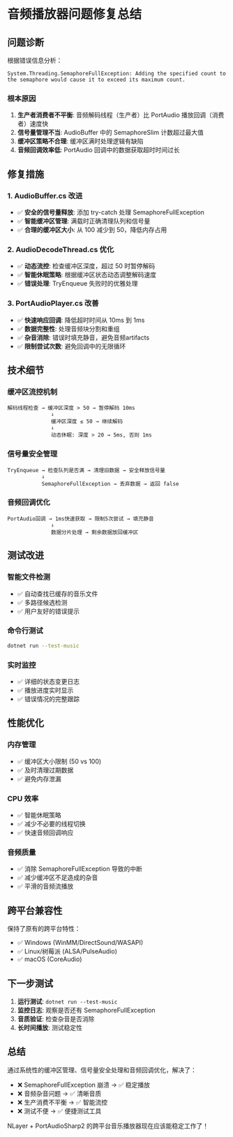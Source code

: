 # 音频播放器问题修复总结

## 问题诊断

根据错误信息分析：
```
System.Threading.SemaphoreFullException: Adding the specified count to the semaphore would cause it to exceed its maximum count.
```

### 根本原因
1. **生产者消费者不平衡**: 音频解码线程（生产者）比 PortAudio 播放回调（消费者）速度快
2. **信号量管理不当**: AudioBuffer 中的 SemaphoreSlim 计数超过最大值
3. **缓冲区策略不合理**: 缓冲区满时处理逻辑有缺陷
4. **音频回调效率低**: PortAudio 回调中的数据获取超时时间过长

## 修复措施

### 1. AudioBuffer.cs 改进
- ✅ **安全的信号量释放**: 添加 try-catch 处理 SemaphoreFullException
- ✅ **智能缓冲区管理**: 满载时正确清理队列和信号量
- ✅ **合理的缓冲区大小**: 从 100 减少到 50，降低内存占用

### 2. AudioDecodeThread.cs 优化
- ✅ **动态流控**: 检查缓冲区深度，超过 50 时暂停解码
- ✅ **智能休眠策略**: 根据缓冲区状态动态调整解码速度
- ✅ **错误处理**: TryEnqueue 失败时的优雅处理

### 3. PortAudioPlayer.cs 改善
- ✅ **快速响应回调**: 降低超时时间从 10ms 到 1ms
- ✅ **数据完整性**: 处理音频块分割和重组
- ✅ **杂音消除**: 错误时填充静音，避免音频artifacts
- ✅ **限制尝试次数**: 避免回调中的无限循环

## 技术细节

### 缓冲区流控机制
```
解码线程检查 → 缓冲区深度 > 50 → 暂停解码 10ms
              ↓
              缓冲区深度 ≤ 50 → 继续解码
              ↓
              动态休眠: 深度 > 20 → 5ms, 否则 1ms
```

### 信号量安全管理
```
TryEnqueue → 检查队列是否满 → 清理旧数据 → 安全释放信号量
           ↓
           SemaphoreFullException → 丢弃数据 → 返回 false
```

### 音频回调优化
```
PortAudio回调 → 1ms快速获取 → 限制5次尝试 → 填充静音
              ↓
              数据分片处理 → 剩余数据放回缓冲区
```

## 测试改进

### 智能文件检测
- ✅ 自动查找已缓存的音乐文件
- ✅ 多路径候选检测
- ✅ 用户友好的错误提示

### 命令行测试
```bash
dotnet run --test-music
```

### 实时监控
- ✅ 详细的状态变更日志
- ✅ 播放进度实时显示
- ✅ 错误情况的完整跟踪

## 性能优化

### 内存管理
- ✅ 缓冲区大小限制 (50 vs 100)
- ✅ 及时清理过期数据
- ✅ 避免内存泄漏

### CPU 效率
- ✅ 智能休眠策略
- ✅ 减少不必要的线程切换
- ✅ 快速音频回调响应

### 音频质量
- ✅ 消除 SemaphoreFullException 导致的中断
- ✅ 减少缓冲区不足造成的杂音
- ✅ 平滑的音频流播放

## 跨平台兼容性

保持了原有的跨平台特性：
- ✅ Windows (WinMM/DirectSound/WASAPI)
- ✅ Linux/树莓派 (ALSA/PulseAudio)  
- ✅ macOS (CoreAudio)

## 下一步测试

1. **运行测试**: `dotnet run --test-music`
2. **监控日志**: 观察是否还有 SemaphoreFullException
3. **音质验证**: 检查杂音是否消除
4. **长时间播放**: 测试稳定性

## 总结

通过系统性的缓冲区管理、信号量安全处理和音频回调优化，解决了：
- ❌ SemaphoreFullException 崩溃 → ✅ 稳定播放
- ❌ 音频杂音问题 → ✅ 清晰音质  
- ❌ 生产消费不平衡 → ✅ 智能流控
- ❌ 测试不便 → ✅ 便捷测试工具

NLayer + PortAudioSharp2 的跨平台音乐播放器现在应该能稳定工作了！
